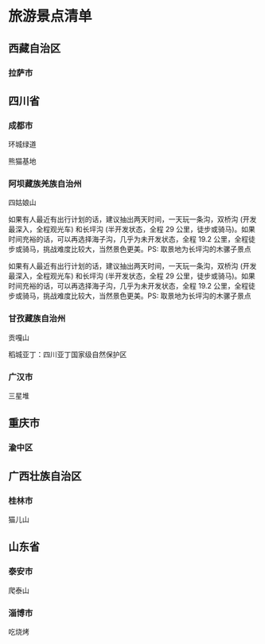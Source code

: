 # 旅游景点清单


## 西藏自治区


### 拉萨市


## 四川省


### 成都市

环城绿道

熊猫基地


### 阿坝藏族羌族自治州

四姑娘山

如果有人最近有出行计划的话，建议抽出两天时间，一天玩一条沟，双桥沟 (开发最深入，全程观光车) 和长坪沟 (半开发状态，全程 29 公里，徒步或骑马)。如果时间充裕的话，可以再选择海子沟，几乎为未开发状态，全程 19.2 公里，全程徒步或骑马，挑战难度比较大，当然景色更美。PS: 取景地为长坪沟的木骡子景点

如果有人最近有出行计划的话，建议抽出两天时间，一天玩一条沟，双桥沟 (开发最深入，全程观光车) 和长坪沟 (半开发状态，全程 29 公里，徒步或骑马)。如果时间充裕的话，可以再选择海子沟，几乎为未开发状态，全程 19.2 公里，全程徒步或骑马，挑战难度比较大，当然景色更美。PS: 取景地为长坪沟的木骡子景点


### 甘孜藏族自治州

贡嘎山

稻城亚丁：四川亚丁国家级自然保护区

### 广汉市

三星堆


## 重庆市

### 渝中区


## 广西壮族自治区

### 桂林市

猫儿山


## 山东省

### 泰安市

爬泰山

### 淄博市

吃烧烤